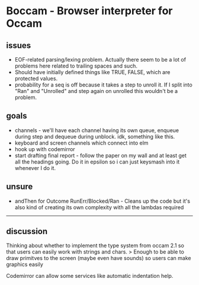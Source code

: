 # Boccam - Browser interpreter for Occam 

## issues

- EOF-related parsing/lexing problem. Actually there seem to be a lot of problems here related to trailing spaces and such.
- Should have initially defined things like TRUE, FALSE, which are protected values.
- probability for a seq is off because it takes a step to unroll it. If I split into "Ran" and "Unrolled" and step again on unrolled this wouldn't be a problem.

## goals

- channels - we'll have each channel having its own queue, enqueue during step and dequeue during unblock. idk, something like this.
- keyboard and screen channels which connect into elm
- hook up with codemirror
- start drafting final report - follow the paper on my wall and at least get all the headings going. Do it in epsilon so i can just keysmash into it whenever I do it.

## unsure

- andThen for Outcome RunErr/Blocked/Ran - Cleans up the code but it's also kind of creating its own complexity with all the lambdas required

---

## discussion

Thinking about whether to implement the type system from occam 2.1 so that users can easily work with strings and chars. > Enough to be able to draw primitves to the screen (maybe even have sounds) so users can make graphics easily 

Codemirror can allow some services like automatic indentation help.